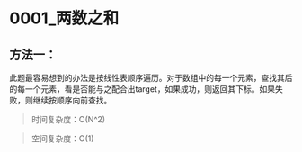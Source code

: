 # 0001_两数之和

## 方法一：
此题最容易想到的办法是按线性表顺序遍历。对于数组中的每一个元素，查找其后的每一个元素，看是否能与之配合出target，如果成功，则返回其下标。如果失败，则继续按顺序向前查找。

>时间复杂度：O(N^2) 

>空间复杂度：O(1)




